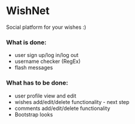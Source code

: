 # WishNet

Social platform for your wishes :)

### What is done:
* user sign up/log in/log out
* username checker (RegEx)
* flash messages

### What has to be done:
* user profile view and edit
* wishes add/edit/delete functionality - next step
* comments add/edit/delete functionality
* Bootstrap looks
